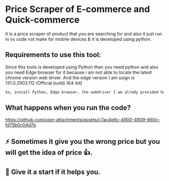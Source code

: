 # Price Scraper of E-commerce and Quick-commerce

It is a price scraper of product that you are searching for and also it just run in vs code not make for mobile devices & it is developed using python.

## Requirements to use this tool:

Since this tools is developed using Python then you need python and also you need Edge browser for it because i am not able to locate the latest chrome version web driver. And the edge version I am usign is 131.0.2903.112 (Official build) (64-bit)

```bash
So, install Python, Edge browser, the webdriver I am alredy provided here and also Vs Code to run this 👍
```

## What happens when you run the code?

https://github.com/user-attachments/assets/c7ac4e6c-4900-4809-860c-fd75b0c04d7b

## ⚡ Sometimes it give you the wrong price but you will get the idea of price 👍.
## 🌟 Give it a start if it helps you.
